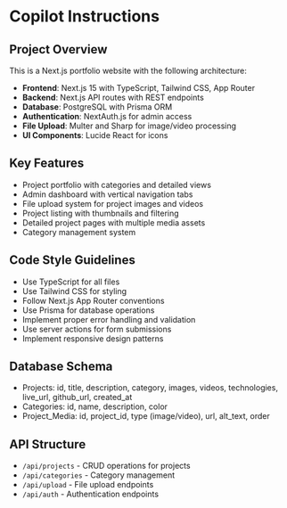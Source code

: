 # Copilot Instructions

<!-- Use this file to provide workspace-specific custom instructions to Copilot. For more details, visit https://code.visualstudio.com/docs/copilot/copilot-customization#_use-a-githubcopilotinstructionsmd-file -->

## Project Overview
This is a Next.js portfolio website with the following architecture:
- **Frontend**: Next.js 15 with TypeScript, Tailwind CSS, App Router
- **Backend**: Next.js API routes with REST endpoints
- **Database**: PostgreSQL with Prisma ORM
- **Authentication**: NextAuth.js for admin access
- **File Upload**: Multer and Sharp for image/video processing
- **UI Components**: Lucide React for icons

## Key Features
- Project portfolio with categories and detailed views
- Admin dashboard with vertical navigation tabs
- File upload system for project images and videos
- Project listing with thumbnails and filtering
- Detailed project pages with multiple media assets
- Category management system

## Code Style Guidelines
- Use TypeScript for all files
- Use Tailwind CSS for styling
- Follow Next.js App Router conventions
- Use Prisma for database operations
- Implement proper error handling and validation
- Use server actions for form submissions
- Implement responsive design patterns

## Database Schema
- Projects: id, title, description, category, images, videos, technologies, live_url, github_url, created_at
- Categories: id, name, description, color
- Project_Media: id, project_id, type (image/video), url, alt_text, order

## API Structure
- `/api/projects` - CRUD operations for projects
- `/api/categories` - Category management
- `/api/upload` - File upload endpoints
- `/api/auth` - Authentication endpoints
